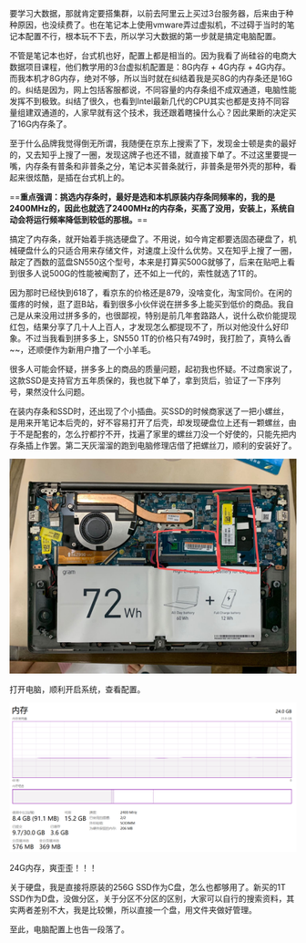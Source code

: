 要学习大数据，那就肯定要搭集群，以前去阿里云上买过3台服务器，后来由于种种原因，也没续费了。也在笔记本上使用vmware弄过虚拟机，不过碍于当时的笔记本配置不行，根本玩不下去，所以学习大数据的第一步就是搞定电脑配置。

不管是笔记本也好，台式机也好，配置上都是相当的。因为我看了尚硅谷的电商大数据项目课程，他们教学用的3台虚拟机配置是：8G内存 + 4G内存 + 4G内存。而我本机才8G内存，绝对不够，所以当时就在纠结着我是买8G的内存条还是16G的。纠结是因为，网上包括客服都说，不同容量的内存条组不成双通道，电脑性能发挥不到极致。纠结了很久，也看到Intel最新几代的CPU其实也都是支持不同容量组建双通道的，人家早就有这个技术，我还跟着瞎操什么心？因此果断的决定买了16G内存条了。

至于什么品牌我觉得倒无所谓，我随便在京东上搜索了下，发现金士顿是卖的最好的，又去知乎上搜了一圈，发现这牌子也还不错，就直接下单了。不过这里要提一嘴，内存条有普条和非普条之分，笔记本买普条就行，非普条是带外壳的那种，看起来很炫酷，是插在台式机上的。

==**重点强调：挑选内存条时，最好是选和本机原装内存条同频率的，我的是2400MHz的，因此也就选了2400MHz的内存条，买高了没用，安装上，系统自动会将运行频率降低到较低的那根。**==

搞定了内存条，就开始着手挑选硬盘了。不用说，如今肯定都要选固态硬盘了，机械硬盘什么的只适合用来存储文件，对速度上没什么优势。又在知乎上搜了一圈，敲定了西数的蓝盘SN550这个型号，本来是打算买500G就够了，后来在贴吧上看到很多人说500G的性能被阉割了，还不如上一代的，索性就选了1T的。

因为那时已经快到618了，看京东的价格还是879，没啥变化，淘宝同价。在闲的蛋疼的时候，逛了逛B站，看到很多小伙伴说在拼多多上能买到低价的商品。我自己是从来没用过拼多多的，也很鄙视，特别是前几年套路路人，说什么砍价能提现红包，结果分享了几十人上百人，才发现怎么都提现不了，所以对他没什么好印象。不过当我看到拼多多上，SN550 1T的价格只有749时，我打脸了，真特么香~~，还顺便作为新用户撸了一个小羊毛。

很多人可能会怀疑，拼多多上的商品的质量问题，起初我也怀疑。不过商家说了，这款SSD是支持官方五年质保的，我也就下单了，拿到货后，验证了一下序列号，果然没什么问题。

在装内存条和SSD时，还出现了个小插曲。买SSD的时候商家送了一把小螺丝，是用来开笔记本后壳的，好不容易打开了后壳，却发现硬盘位上还有一颗螺丝，由于不是配套的，怎么拧都拧不开，找遍了家里的螺丝刀没一个好使的，只能先把内存条插上作罢。第二天灰溜溜的跑到电脑修理店借了把螺丝刀，顺利的安装好了。

![image-20200620115731449](【大数据学习笔记】2-电脑配置不够怎么办？/image-01.png)



打开电脑，顺利开启系统，查看配置。

![image-20200620115837493](【大数据学习笔记】2-电脑配置不够怎么办？/image-02.png)

24G内存，爽歪歪！！！

关于硬盘，我是直接将原装的256G SSD作为C盘，怎么也都够用了。新买的1T SSD作为D盘，没做分区，关于分区不分区的区别，大家可以自行的搜索资料，其实两者差别不大，我是比较懒，所以直接一个盘，用文件夹做好管理。

至此，电脑配置上也告一段落了。